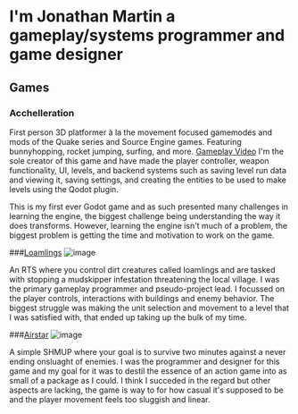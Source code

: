 # I'm Jonathan Martin a gameplay/systems programmer and game designer

## Games

### Acchelleration
First person 3D platformer à la the movement focused gamemodes and mods of the Quake series and Source Engine games. Featuring bunnyhopping, rocket jumping, surfing, and more. [Gameplay Video](https://youtu.be/NpzcIgPVUm4)
I'm the sole creator of this game and have made the player controller, weapon functionality, UI, levels, and backend systems such as saving level run data and viewing it, saving settings, and creating the entities to be used to make levels using the Qodot plugin.

This is my first ever Godot game and as such presented many challenges in learning the engine, the biggest challenge being understanding the way it does transforms. However, learning the engine isn't much of a problem, the biggest problem is getting the time and motivation to work on the game.




###[Loamlings](https://hollowedgenos.itch.io/loamlings)
![image](https://github.com/user-attachments/assets/018191b0-98a0-4129-bf4e-f398bcac2a40)

An RTS where you control dirt creatures called loamlings and are tasked with stopping a mudskipper infestation threatening the local village.
I was the primary gameplay programmer and pseudo-project lead. I focussed on the player controls, interactions with buildings and enemy behavior.
The biggest struggle was making the unit selection and movement to a level that I was satisfied with, that ended up taking up the bulk of my time.



###[Airstar](https://lavender-indigo.itch.io/airstar)
![image](https://github.com/user-attachments/assets/76483d00-f922-48cb-9ab7-0885bd0f0a01)

A simple SHMUP where your goal is to survive two minutes against a never ending onsluaght of enemies.
I was the programmer and designer for this game and my goal for it was to destil the essence of an action game into as small of a package as I could.
I think I succeded in the regard but other aspects are lacking, the game is way to for how casual it's supposed to be and the player movement feels too sluggish and linear.


